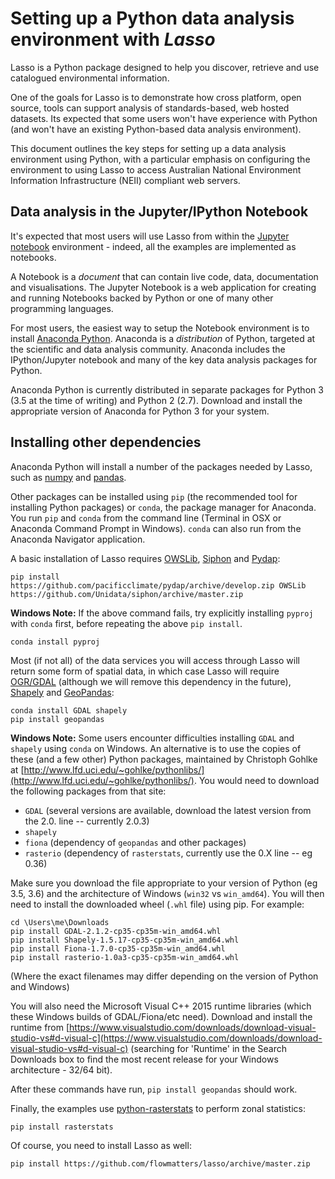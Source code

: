 # Setting up a Python data analysis environment with _Lasso_

Lasso is a Python package designed to help you discover, retrieve and use catalogued environmental information.

One of the goals for Lasso is to demonstrate how cross platform, open source, tools can support analysis of standards-based, web hosted datasets. Its expected that some users won't have experience with Python (and won't have an existing Python-based data analysis environment).

This document outlines the key steps for setting up a data analysis environment using Python, with a particular emphasis on configuring the environment to using Lasso to access Australian National Environment Information Infrastructure (NEII) compliant web servers.


## Data analysis in the Jupyter/IPython Notebook

It's expected that most users will use Lasso from within the [Jupyter notebook](http://jupyter.org/) environment - indeed, all the examples are implemented as notebooks.

A Notebook is a _document_ that can contain live code, data, documentation and visualisations. The Jupyter Notebook is a web application for creating and running Notebooks backed by Python or one of many other programming languages.

For most users, the easiest way to setup the Notebook environment is to install [Anaconda Python](https://www.continuum.io/downloads). Anaconda is a _distribution_ of Python, targeted at the scientific and data analysis community. Anaconda includes the IPython/Jupyter notebook and many of the key data analysis packages for Python.

Anaconda Python is currently distributed in separate packages for Python 3 (3.5 at the time of writing) and Python 2 (2.7). Download and install the appropriate version of Anaconda for Python 3 for your system.

## Installing other dependencies

Anaconda Python will install a number of the packages needed by Lasso, such as [numpy](http://www.numpy.org/) and [pandas](http://pandas.pydata.org/).

Other packages can be installed using `pip` (the recommended tool for installing Python packages) or `conda`, the package manager for Anaconda. You run `pip` and `conda` from the command line (Terminal in OSX or Anaconda Command Prompt in Windows). `conda` can also run from the Anaconda Navigator application.

A basic installation of Lasso requires [OWSLib](https://geopython.github.io/OWSLib/), [Siphon](https://github.com/Unidata/siphon) and [Pydap](http://www.pydap.org/):

```
pip install https://github.com/pacificclimate/pydap/archive/develop.zip OWSLib https://github.com/Unidata/siphon/archive/master.zip
```
**Windows Note:** If the above command fails, try explicitly installing `pyproj` with `conda` first, before repeating the above `pip install`.

```
conda install pyproj
```
Most (if not all) of the data services you will access through Lasso will return some form of spatial data, in which case Lasso will require [OGR/GDAL](https://pypi.python.org/pypi/GDAL/)  (although we will remove this dependency in the future), [Shapely](https://pypi.python.org/pypi/Shapely) and [GeoPandas](http://geopandas.org/):

```
conda install GDAL shapely
pip install geopandas
```
**Windows Note:** Some users encounter difficulties installing `GDAL` and `shapely` using `conda` on Windows. An alternative is to use the copies of these (and a few other) Python packages, maintained by Christoph Gohlke at [http://www.lfd.uci.edu/~gohlke/pythonlibs/](http://www.lfd.uci.edu/~gohlke/pythonlibs/). You would need to download the following packages from that site:

* `GDAL` (several versions are available, download the latest version from the 2.0. line -- currently 2.0.3)
* `shapely`
* `fiona` (dependency of `geopandas` and other packages)
* `rasterio` (dependency of `rasterstats`, currently use the 0.X line -- eg 0.36)

Make sure you download the file appropriate to your version of Python (eg 3.5, 3.6) and the architecture of Windows (`win32` vs `win_amd64`). You will then need to install the downloaded wheel (`.whl` file) using pip. For example:

```
cd \Users\me\Downloads
pip install GDAL‑2.1.2‑cp35‑cp35m‑win_amd64.whl
pip install Shapely‑1.5.17‑cp35‑cp35m‑win_amd64.whl
pip install Fiona‑1.7.0‑cp35‑cp35m‑win_amd64.whl
pip install rasterio‑1.0a3‑cp35‑cp35m‑win_amd64.whl
```

(Where the exact filenames may differ depending on the version of Python and Windows)

You will also need the Microsoft Visual C++ 2015 runtime libraries (which these Windows builds of GDAL/Fiona/etc need). Download and install the runtime from [https://www.visualstudio.com/downloads/download-visual-studio-vs#d-visual-c](https://www.visualstudio.com/downloads/download-visual-studio-vs#d-visual-c) (searching for 'Runtime' in the Search Downloads box to find the most recent release for your Windows architecture - 32/64 bit).

After these commands have run, `pip install geopandas` should work.

Finally, the examples use [python-rasterstats](https://github.com/perrygeo/python-rasterstats) to perform zonal statistics:

```
pip install rasterstats
```

Of course, you need to install Lasso as well:

```
pip install https://github.com/flowmatters/lasso/archive/master.zip
```

